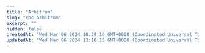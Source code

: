 ```yaml
---
title: "Arbitrum"
slug: "rpc-arbitrum"
excerpt: ""
hidden: false
createdAt: "Wed Mar 06 2024 10:39:10 GMT+0000 (Coordinated Universal Time)"
updatedAt: "Wed Mar 06 2024 13:10:15 GMT+0000 (Coordinated Universal Time)"
---
```

